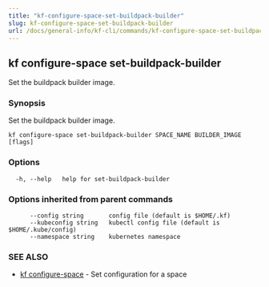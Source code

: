 ```yaml
---
title: "kf-configure-space-set-buildpack-builder"
slug: kf-configure-space-set-buildpack-builder
url: /docs/general-info/kf-cli/commands/kf-configure-space-set-buildpack-builder/
---
```

## kf configure-space set-buildpack-builder

Set the buildpack builder image.

### Synopsis

Set the buildpack builder image.

```
kf configure-space set-buildpack-builder SPACE_NAME BUILDER_IMAGE [flags]
```

### Options

```
  -h, --help   help for set-buildpack-builder
```

### Options inherited from parent commands

```
      --config string       config file (default is $HOME/.kf)
      --kubeconfig string   kubectl config file (default is $HOME/.kube/config)
      --namespace string    kubernetes namespace
```

### SEE ALSO

* [kf configure-space](/docs/general-info/kf-cli/commands/kf-configure-space/)	 - Set configuration for a space

